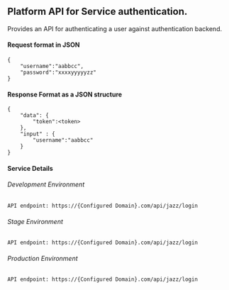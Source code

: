 ## Platform API for Service authentication.
Provides an API for authenticating a user against authentication backend.

#### Request format in JSON
```
{
    "username":"aabbcc",
    "password":"xxxxyyyyyzz"
}
```

#### Response Format as a JSON structure
```
{
    "data": {
        "token":<token>
    },
    "input" : {
		"username":"aabbcc"
	}
}
```

#### Service Details

###### Development Environment
```
API endpoint: https://{Configured Domain}.com/api/jazz/login
```
###### Stage Environment
```
API endpoint: https://{Configured Domain}.com/api/jazz/login
```
###### Production Environment
```
API endpoint: https://{Configured Domain}.com/api/jazz/login
```
